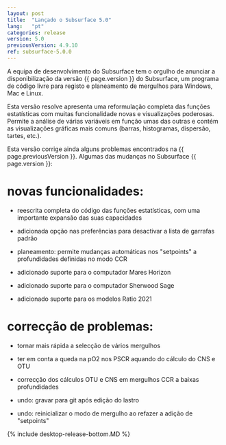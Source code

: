 ```yaml
---
layout: post
title:  "Lançado o Subsurface 5.0"
lang:   "pt"
categories: release
version: 5.0
previousVersion: 4.9.10
ref: subsurface-5.0.0
---
```


A equipa de desenvolvimento do Subsurface tem o orgulho de anunciar a disponibilização da versão  {{ page.version }} do Subsurface, um programa de código livre para registo e planeamento de mergulhos para Windows, Mac e Linux.

Esta versão resolve apresenta uma reformulação completa das funções estatísticas com muitas funcionalidade novas e visualizações poderosas. Permite a análise de várias variáveis em função umas das outras e contém as visualizações gráficas mais comuns (barras, histogramas, dispersão, tartes, etc.).


Esta versão corrige ainda alguns problemas encontrados na {{ page.previousVersion }}. Algumas das mudanças no Subsurface {{ page.version }}:


# novas funcionalidades:

- reescrita completa do código das funções estatísticas, com uma importante expansão das suas capacidades

- adicionada opção nas preferências para desactivar a lista de garrafas padrão

- planeamento: permite mudanças automáticas nos "setpoints" a profundidades definidas no modo CCR

- adicionado suporte para o computador Mares Horizon

- adicionado suporte para o computador Sherwood Sage

- adicionado suporte para os modelos Ratio 2021

# correcção de problemas:

- tornar mais rápida a selecção de vários mergulhos

- ter em conta a queda na pO2 nos PSCR aquando do cálculo do CNS e OTU

- correcção dos cálculos OTU e CNS em mergulhos CCR a baixas profundidades

- undo: gravar para git após edição do lastro

- undo: reinicializar o modo de mergulho ao refazer a adição de "setpoints"

{% include desktop-release-bottom.MD %}
